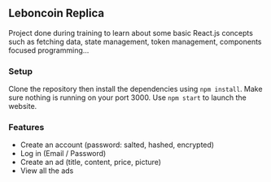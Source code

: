 ## Leboncoin Replica

Project done during training to learn about some basic React.js concepts such as fetching data, state management, token management, components focused programming...

### Setup

Clone the repository then install the dependencies using `npm install`.
Make sure nothing is running on your port 3000.
Use `npm start` to launch the website.

### Features

- Create an account (password: salted, hashed, encrypted)
- Log in (Email / Password)
- Create an ad (title, content, price, picture)
- View all the ads

